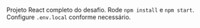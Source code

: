 Projeto React completo do desafio. Rode `npm install` e `npm start`. Configure `.env.local` conforme necessário.